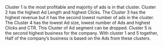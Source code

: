 Cluster 1 is the most profitable and majority of ads is in that cluster.
Cluster 2 has the highest Ad Length and highest Clicks. 
The Cluster 3 has the highest revenue but it has the second lowest number of ads in the cluster.
The Cluster 4 has the lowest Ad size, lowest number of Ads and highest Clicks and CTR. This Cluster of Ad segment can be dropped.
Cluster 5 is the second highest business for the company. With cluster 1 and 5 together, Half of the company’s business is based on the Ads from these clusters.

